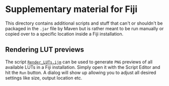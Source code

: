 # Supplementary material for Fiji

This directory contains additional scripts and stuff that can't or shouldn't be
packaged in the `.jar` file by Maven but is rather meant to be run manually or
copied over to a specific location inside a Fiji installation.

## Rendering LUT previews

The script [`Render_LUTs.ijm`](scripts/Render_LUTs.ijm) can be used to generate
`PNG` previews of all available LUTs in a Fiji installation. Simply open it with
the Script Editor and hit the `Run` button. A dialog will show up allowing you
to adjust all desired settings like size, output location etc.
